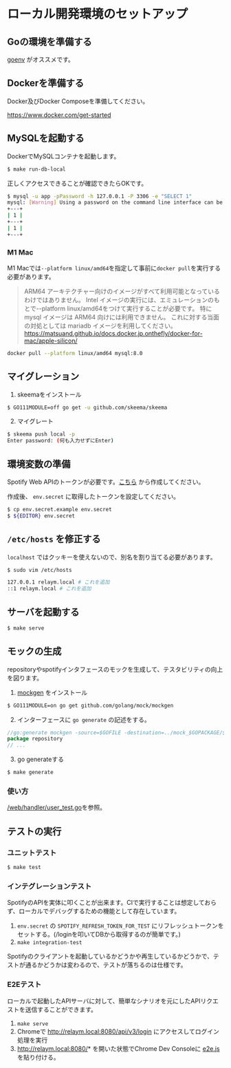 # ローカル開発環境のセットアップ

## Goの環境を準備する

[goenv](https://github.com/syndbg/goenv) がオススメです。

## Dockerを準備する

Docker及びDocker Composeを準備してください。

https://www.docker.com/get-started

## MySQLを起動する

DockerでMySQLコンテナを起動します。

```bash
$ make run-db-local
```

正しくアクセスできることが確認できたらOKです。

```bash
$ mysql -u app -pPassword -h 127.0.0.1 -P 3306 -e "SELECT 1"
mysql: [Warning] Using a password on the command line interface can be insecure.
+---+
| 1 |
+---+
| 1 |
+---+
```

### M1 Mac

M1 Macでは`--platform linux/amd64`を指定して事前に`docker pull`を実行する必要があります。

> ARM64 アーキテクチャー向けのイメージがすべて利用可能となっているわけではありません。 Intel イメージの実行には、エミュレーションのもとで--platform linux/amd64をつけて実行することが必要です。 特に mysql イメージは ARM64 向けには利用できません。 これに対する当面の対処としては mariadb イメージを利用してください。
https://matsuand.github.io/docs.docker.jp.onthefly/docker-for-mac/apple-silicon/

```bash
docker pull --platform linux/amd64 mysql:8.0
```

## マイグレーション

1. skeemaをインストール

```bash
$ GO111MODULE=off go get -u github.com/skeema/skeema
```

2. マイグレート

```bash
$ skeema push local -p
Enter password: (何も入力せずにEnter)
```

## 環境変数の準備

Spotify Web APIのトークンが必要です。[こちら](https://developer.spotify.com/dashboard) から作成してください。

作成後、 `env.secret` に取得したトークンを設定してください。

```bash
$ cp env.secret.example env.secret
$ ${EDITOR} env.secret
```

## `/etc/hosts` を修正する

`localhost` ではクッキーを使えないので、別名を割り当てる必要があります。

 ```bash
$ sudo vim /etc/hosts

127.0.0.1 relaym.local # これを追加
::1 relaym.local # これを追加
 ```


## サーバを起動する

```bash
$ make serve
```

## モックの生成

repositoryやspotifyインタフェースのモックを生成して、テスタビリティの向上を図ります。

1. [mockgen](https://github.com/golang/mock) をインストール

```bash
$ GO111MODULE=on go get github.com/golang/mock/mockgen
```

2. インターフェースに `go generate` の記述をする。

```go
//go:generate mockgen -source=$GOFILE -destination=../mock_$GOPACKAGE/$GOFILE
package repository
// ...
```

3. go generateする 

```bash
$ make generate
```

### 使い方

[/web/handler/user_test.go](../web/handler/user_test.go)を参照。

## テストの実行

### ユニットテスト

```bash
$ make test
```

### インテグレーションテスト
SpotifyのAPIを実体に叩くことが出来ます。CIで実行することは想定しておらず、ローカルでデバッグするための機能として存在しています。

1. `env.secret` の `SPOTIFY_REFRESH_TOKEN_FOR_TEST` にリフレッシュトークンをセットする。(/loginを叩いてDBから取得するのが簡単です。)
2. `make integration-test`

Spotifyのクライアントを起動しているかどうかや再生しているかどうかで、テストが通るかどうかは変わるので、テストが落ちるのは仕様です。

### E2Eテスト
ローカルで起動したAPIサーバに対して、簡単なシナリオを元にしたAPIリクエストを送信することができます。

1. `make serve`
1. Chromeで http://relaym.local:8080/api/v3/login にアクセスしてログイン処理を実行
1. http://relaym.local:8080/* を開いた状態でChrome Dev Consoleに [e2e.js](../testdata/e2e.js)を貼り付ける。
